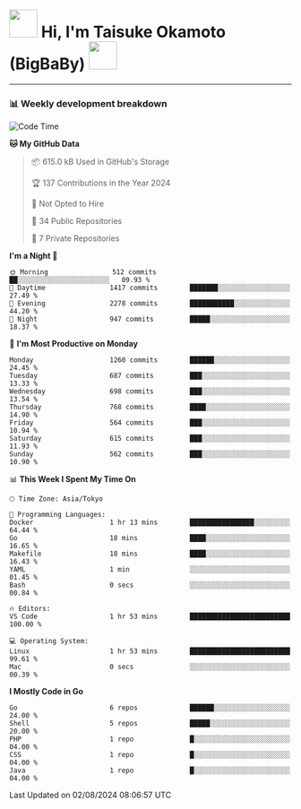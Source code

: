 <!-- Title -->
<h1>
    <img src="https://media.tenor.com/TlyRveJkgo4AAAAi/cloud-cloud-strife.gif" width="50"/> 
    Hi, I'm Taisuke Okamoto (BigBaBy) 
    <img src="https://media.tenor.com/TlyRveJkgo4AAAAi/cloud-cloud-strife.gif" width="50"/>
</h1>

---

<h3> 📊 Weekly development breakdown </h3>
<!-- waka-readme-stats -->

<!--START_SECTION:waka-->
![Code Time](http://img.shields.io/badge/Code%20Time-1%2C794%20hrs%209%20mins-blue)

**🐱 My GitHub Data** 

> 📦 615.0 kB Used in GitHub's Storage 
 > 
> 🏆 137 Contributions in the Year 2024
 > 
> 🚫 Not Opted to Hire
 > 
> 📜 34 Public Repositories 
 > 
> 🔑 7 Private Repositories 
 > 
**I'm a Night 🦉** 

```text
🌞 Morning                512 commits         ██░░░░░░░░░░░░░░░░░░░░░░░   09.93 % 
🌆 Daytime                1417 commits        ███████░░░░░░░░░░░░░░░░░░   27.49 % 
🌃 Evening                2278 commits        ███████████░░░░░░░░░░░░░░   44.20 % 
🌙 Night                  947 commits         █████░░░░░░░░░░░░░░░░░░░░   18.37 % 
```
📅 **I'm Most Productive on Monday** 

```text
Monday                   1260 commits        ██████░░░░░░░░░░░░░░░░░░░   24.45 % 
Tuesday                  687 commits         ███░░░░░░░░░░░░░░░░░░░░░░   13.33 % 
Wednesday                698 commits         ███░░░░░░░░░░░░░░░░░░░░░░   13.54 % 
Thursday                 768 commits         ████░░░░░░░░░░░░░░░░░░░░░   14.90 % 
Friday                   564 commits         ███░░░░░░░░░░░░░░░░░░░░░░   10.94 % 
Saturday                 615 commits         ███░░░░░░░░░░░░░░░░░░░░░░   11.93 % 
Sunday                   562 commits         ███░░░░░░░░░░░░░░░░░░░░░░   10.90 % 
```


📊 **This Week I Spent My Time On** 

```text
🕑︎ Time Zone: Asia/Tokyo

💬 Programming Languages: 
Docker                   1 hr 13 mins        ████████████████░░░░░░░░░   64.44 % 
Go                       18 mins             ████░░░░░░░░░░░░░░░░░░░░░   16.65 % 
Makefile                 18 mins             ████░░░░░░░░░░░░░░░░░░░░░   16.43 % 
YAML                     1 min               ░░░░░░░░░░░░░░░░░░░░░░░░░   01.45 % 
Bash                     0 secs              ░░░░░░░░░░░░░░░░░░░░░░░░░   00.84 % 

🔥 Editors: 
VS Code                  1 hr 53 mins        █████████████████████████   100.00 % 

💻 Operating System: 
Linux                    1 hr 53 mins        █████████████████████████   99.61 % 
Mac                      0 secs              ░░░░░░░░░░░░░░░░░░░░░░░░░   00.39 % 
```

**I Mostly Code in Go** 

```text
Go                       6 repos             ██████░░░░░░░░░░░░░░░░░░░   24.00 % 
Shell                    5 repos             █████░░░░░░░░░░░░░░░░░░░░   20.00 % 
PHP                      1 repo              █░░░░░░░░░░░░░░░░░░░░░░░░   04.00 % 
CSS                      1 repo              █░░░░░░░░░░░░░░░░░░░░░░░░   04.00 % 
Java                     1 repo              █░░░░░░░░░░░░░░░░░░░░░░░░   04.00 % 
```




 Last Updated on 02/08/2024 08:06:57 UTC
<!--END_SECTION:waka-->
